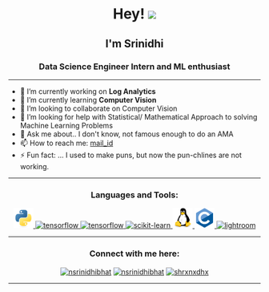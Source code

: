 <h1 align="center">Hey! <img src="https://media.giphy.com/media/hvRJCLFzcasrR4ia7z/giphy.gif" width="30px">
<h2 align="center">I'm Srinidhi</h2>
<h3 align="center">Data Science Engineer Intern and ML enthusiast</h3>

<hr>

- 🔭 I’m currently working on **Log Analytics**
- 🌱 I’m currently learning **Computer Vision**
- 👯 I’m looking to collaborate on Computer Vision 
- 🤔 I’m looking for help with Statistical/ Mathematical Approach to solving Machine Learning Problems
- 💬 Ask me about.. I don't know, not famous enough to do an AMA
- 📫 How to reach me: [mail_id](nsrinidhibhat6996@gmail.com)
- ⚡ Fun fact: ... I used to make puns, but now the pun-chlines are not working. 

<hr>

<h3 align="center">Languages and Tools:</h3>
<p align="center"> 
<a href="https://www.python.org" target="_blank"> <img src="https://raw.githubusercontent.com/devicons/devicon/master/icons/python/python-original.svg" alt="python" width="40" height="40"/> </a> <a href="https://www.tensorflow.org" target="_blank"> <img src="https://www.vectorlogo.zone/logos/tensorflow/tensorflow-icon.svg" alt="tensorflow" width="40" height="40"/> </a> <a href="https://keras.io/" target="_blank"> <img src="https://upload.wikimedia.org/wikipedia/commons/a/ae/Keras_logo.svg" alt="tensorflow" width="40" height="40"/> </a> <a href="https://scikit-learn.org/stable/" target="_blank"> <img src="https://upload.wikimedia.org/wikipedia/commons/0/05/Scikit_learn_logo_small.svg" alt="scikit-learn" width="40" height="40"/> </a> <a href="https://www.linux.org/" target="_blank"> <img src="https://raw.githubusercontent.com/devicons/devicon/master/icons/linux/linux-original.svg" alt="linux" width="40" height="40"/> </a> <a href="https://www.cprogramming.com/" target="_blank"> <img src="https://raw.githubusercontent.com/devicons/devicon/master/icons/c/c-original.svg" alt="c" width="40" height="40"/> </a> <a href="https://www.adobe.com/in/products/photoshop-lightroom.html" target="_blank"> <img src="https://upload.wikimedia.org/wikipedia/commons/b/b6/Adobe_Photoshop_Lightroom_CC_logo.svg" alt="lightroom" width="40" height="40"/> </a> 

<hr>


<h3 align="center">Connect with me here:</h3>
<p align="center">
<a href="https://twitter.com/nsrinidhibhat" target="blank"><img align="center" src="https://i.ibb.co/P4wygw7/2.png" alt="nsrinidhibhat" height="40" width="40" /></a>
<a href="https://www.linkedin.com/in/srinidhi-bhat-gg/" target="blank"><img align="center" src="https://i.ibb.co/h7q0c48/5.png" alt="nsrinidhibhat" height="40" width="40" /></a>
<a href="https://www.kaggle.com/ggsri123" target="blank"><img align="center" src="https://cdn4.iconfinder.com/data/icons/logos-and-brands/512/189_Kaggle_logo_logos-512.png" alt="shrxnxdhx" height="40" width="40" /></a>
</p>
  
<hr>
